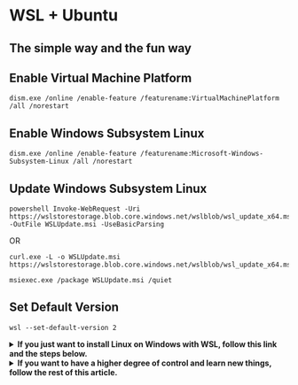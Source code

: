 # WSL + Ubuntu

## The **simple** way and the **fun** way

## Enable Virtual Machine Platform

```pwsh
dism.exe /online /enable-feature /featurename:VirtualMachinePlatform /all /norestart
```

## Enable Windows Subsystem Linux

```pwsh
dism.exe /online /enable-feature /featurename:Microsoft-Windows-Subsystem-Linux /all /norestart
```

## Update Windows Subsystem Linux

```pwsh
powershell Invoke-WebRequest -Uri https://wslstorestorage.blob.core.windows.net/wslblob/wsl_update_x64.msi -OutFile WSLUpdate.msi -UseBasicParsing
```

OR

```pwsh
curl.exe -L -o WSLUpdate.msi https://wslstorestorage.blob.core.windows.net/wslblob/wsl_update_x64.msi
```

```pwsh
msiexec.exe /package WSLUpdate.msi /quiet
```

## Set Default Version

```pwsh
wsl --set-default-version 2
```

<details>
<summary><b>If you just want to install Linux on Windows with WSL, follow this link and the steps below.</b></summary>

<https://learn.microsoft.com/en-us/windows/wsl/install>

```pwsh
wsl --list --online
```

```text
The following is a list of valid distributions that can be installed.
Install using "wsl --install -d <Distro>".

NAME            FRIENDLY NAME
Ubuntu          Ubuntu
Debian          Debian GNU/Linux
kali-linux      Kali Linux Rolling
openSUSE-42     openSUSE Leap 42
SLES-12         SUSE Linux Enterprise Server v12
Ubuntu-16.04    Ubuntu 16.04 LTS
Ubuntu-18.04    Ubuntu 18.04 LTS
Ubuntu-20.04    Ubuntu 20.04 LTS
```

```pwsh
wsl --install -d Ubuntu
```

```pwsh
wsl --setdefault Ubuntu
wsl
```

</details>

<details>
<summary><b>If you want to have a higher degree of control and learn new things, follow the rest of this article.</b></summary>

## Download And Import Ubuntu 20.04

<details>
<summary><b>Using Canonical WSL ROOTFS Images</b></summary>

- **Create Folder For ROOTFS**

```pwsh
mkdir Ubuntu\Focal\Ubuntu-20.04
```

- **Download ROOTFS Image For WSL**

```pwsh
powershell Invoke-WebRequest -Uri https://cloud-images.ubuntu.com/focal/current/focal-server-cloudimg-amd64-wsl.rootfs.tar.gz -OutFile Ubuntu\Focal\Ubuntu-20.04.tar.gz -UseBasicParsing
```

OR

```pwsh
curl.exe -L -o Ubuntu\Focal\Ubuntu-20.04.tar.gz https://cloud-images.ubuntu.com/focal/current/focal-server-cloudimg-amd64-wsl.rootfs.tar.gz
```

- **Import ROOTFS Image For WSL**

```pwsh
wsl --import Ubuntu-20.04 Ubuntu\Focal\Ubuntu-20.04 Ubuntu\Focal\Ubuntu-20.04.tar.gz
```

- **List Distributions**

```pwsh
wsl --list --all
```

- **Set Default Distribution**

```pwsh
wsl --setdefault Ubuntu-20.04
```

- **List All Distributions And Version**

```pwsh
wsl --list --all
```

- **Run Distribution**

```pwsh
wsl --distribution Ubuntu-20.04
```

OR

```pwsh
wsl
```

</details>

<details>
<summary><b>Using Microsoft Store WSL Images</b></summary>

- **Create Folder For ROOTFS**

```pwsh
mkdir Ubuntu\Focal\Ubuntu-20.04
mkdir Ubuntu\Focal\ubuntu_focal
```

- **Download Image For WSL**

```pwsh
powershell Invoke-WebRequest -Uri https://aka.ms/wslubuntu2004 -OutFile Ubuntu\Focal\ubuntu_focal\ubuntu-2004.appx -UseBasicParsing
```

OR

```pwsh
curl.exe -L -o Ubuntu\Focal\ubuntu_focal\ubuntu-2004.appx https://aka.ms/wslubuntu2004
```

- **Install 7-Zip**

```cmd
curl.exe -L -o Downloads\7z.exe https://www.7-zip.org/a/7z2201-x64.exe
Downloads\7z.exe /S
```

- **Extract Image**

```pwsh
"C:\Program Files\7-Zip\7z.exe" e Ubuntu\Focal\ubuntu_focal\ubuntu-2004.appx -oUbuntu\Focal\ubuntu_focal\ *_x64.appx
"C:\Program Files\7-Zip\7z.exe" e Ubuntu\Focal\ubuntu_focal\Ubuntu_2004.*_x64.appx -oUbuntu\Focal\ubuntu_focal\ install.tar.gz
```

- **Import ROOTFS Image For WSL**

```pwsh
wsl --import Ubuntu-20.04 Ubuntu\Focal\Ubuntu-20.04 Ubuntu\Focal\ubuntu_focal\install.tar.gz
```

- **List Distributions**

```pwsh
wsl --list --all
```

- **Set Default Distribution**

```pwsh
wsl --setdefault Ubuntu-20.04
```

- **List All Distributions And Version**

```pwsh
wsl --list --all
```

- **Run Distribution**

```pwsh
wsl --distribution Ubuntu-20.04
```

OR

```pwsh
wsl
```

</details>

## Download And Import Ubuntu 22.04

<details>
<summary><b>Using Canonical WSL ROOTFS Images</b></summary>

- **Create Folder For ROOTFS**

```pwsh
mkdir Ubuntu\Jammy\Ubuntu-22.04
```

- **Download ROOTFS Image For WSL**

```pwsh
powershell Invoke-WebRequest -Uri https://cloud-images.ubuntu.com/jammy/current/jammy-server-cloudimg-amd64-wsl.rootfs.tar.gz -OutFile Ubuntu\Jammy\Ubuntu-22.04.tar.gz -UseBasicParsing
```

OR

```pwsh
curl.exe -L -o Ubuntu\Jammy\Ubuntu-22.04.tar.gz https://cloud-images.ubuntu.com/jammy/current/jammy-server-cloudimg-amd64-wsl.rootfs.tar.gz
```

- **Import ROOTFS Image For WSL**

```pwsh
wsl --import Ubuntu-22.04 Ubuntu\Jammy\Ubuntu-22.04 Ubuntu\Jammy\Ubuntu-22.04.tar.gz
```

- **List Distributions**

```pwsh
wsl --list --all
```

- **Set Default Distribution**

```pwsh
wsl --setdefault Ubuntu-22.04
```

- **List All Distributions And Version**

```pwsh
wsl --list --all
```

- **Run Distribution**

```pwsh
wsl --distribution Ubuntu-22.04
```

OR

```pwsh
wsl
```

</details>

<details>
<summary><b>Using Microsoft Store WSL Images</b></summary>

- **Create Folder For ROOTFS**

```pwsh
mkdir Ubuntu\Jammy\Ubuntu-22.04
mkdir Ubuntu\Jammy\ubuntu_jammy
```

- **Download Image For WSL**

```pwsh
powershell Invoke-WebRequest -Uri https://aka.ms/wslubuntu2204 -OutFile Ubuntu\Jammy\ubuntu_jammy\ubuntu-2204.appx -UseBasicParsing
```

OR

```pwsh
curl.exe -L -o Ubuntu\Jammy\ubuntu_jammy\ubuntu-2204.appx https://aka.ms/wslubuntu2204
```

- **Install 7-Zip**

```cmd
curl.exe -L -o Downloads\7z.exe https://www.7-zip.org/a/7z2201-x64.exe
Downloads\7z.exe /S
```

- **Extract Image**

```pwsh
"C:\Program Files\7-Zip\7z.exe" e Ubuntu\Jammy\ubuntu_jammy\ubuntu-2204.appx -oUbuntu\Jammy\ubuntu_jammy\ *_x64.appx
"C:\Program Files\7-Zip\7z.exe" e Ubuntu\Jammy\ubuntu_jammy\Ubuntu_2204.*_x64.appx -oUbuntu\Jammy\ubuntu_jammy\ install.tar.gz
```

- **Import ROOTFS Image For WSL**

```pwsh
wsl --import Ubuntu-22.04 Ubuntu\Jammy\Ubuntu-22.04 Ubuntu\Jammy\ubuntu_jammy\install.tar.gz
```

- **List Distributions**

```pwsh
wsl --list --all
```

- **Set Default Distribution**

```pwsh
wsl --setdefault Ubuntu-22.04
```

- **List All Distributions And Version**

```pwsh
wsl --list --all
```

- **Run Distribution**

```pwsh
wsl --distribution Ubuntu-22.04
```

OR

```pwsh
wsl
```

</details>

### Create Username

```bash
clear ; echo "Choose your username!" ; echo -n "Type the username! " ; read username &&
adduser $username &&
addgroup $username adm &&
addgroup $username sudo &&
echo "$username    ALL=(ALL)       NOPASSWD:ALL" | tee -a /etc/sudoers &&
echo "[user]
default = $username" | tee /etc/wsl.conf
```

Exit WSL and run the command below to terminate the specified distribution, after which the created user will be automatically triggered at startup.

- **For Ubuntu-20.04**

```pwsh
wsl --terminate Ubuntu-20.04
wsl --distribution Ubuntu-20.04
```

- **For Ubuntu-22.04**

```pwsh
wsl --terminate Ubuntu-22.04
wsl --distribution Ubuntu-22.04
```

### Sources

```bash
clear ; echo "#ubuntu
deb http://archive.ubuntu.com/ubuntu `lsb_release -cs` main restricted universe multiverse
deb http://archive.ubuntu.com/ubuntu `lsb_release -cs`-updates main restricted universe multiverse
deb http://archive.ubuntu.com/ubuntu `lsb_release -cs`-backports main restricted universe multiverse
deb http://archive.ubuntu.com/ubuntu `lsb_release -cs`-proposed restricted main universe multiverse
#security
deb http://security.ubuntu.com/ubuntu `lsb_release -cs`-security main restricted universe multiverse
#partner
deb http://archive.canonical.com/ubuntu `lsb_release -cs` partner" | sudo tee /etc/apt/sources.list
```

```bash
clear ; echo '#!/bin/bash
sudo apt update --fix-missing
sudo apt -y dist-upgrade --download-only
sudo apt -y dist-upgrade
sudo apt -y autoremove
sudo apt -y clean' | sudo tee /usr/local/sbin/updateme
sudo chmod a+x /usr/local/sbin/updateme
```

```bash
updateme
```

### Install Powerline

```bash
sudo apt -y install powerline
```

```bash
clear ; echo '
#POWERLINE
if [ -f `which powerline-daemon` ]; then
  powerline-daemon --quiet
  POWERLINE_BASH_CONTINUATION=1
  POWERLINE_BASH_SELECT=1
  . /usr/share/powerline/bindings/bash/powerline.sh
fi' | sudo tee -a /etc/bash.bashrc
```

```bash
source /etc/bash.bashrc
```

For a better console experience in Windows, use a text font such as **Hack**:

<https://github.com/source-foundry/Hack>

<https://github.com/source-foundry/Hack#windows>

Run the commands below in the CMD to easily install on Windows:

```pwsh
curl.exe -L -o Downloads\Hack.exe https://github.com/source-foundry/Hack-windows-installer/releases/download/v1.6.0/HackFontsWindowsInstaller.exe
```

```pwsh
Downloads\Hack.exe /SILENT
```

**Sources:**

<https://learn.microsoft.com/en-us/windows/wsl>

<https://docs.microsoft.com/en-us/windows/wsl/install-win10>

<https://docs.microsoft.com/en-us/windows/wsl/install-manual>

<https://learn.microsoft.com/en-us/windows/wsl/install-manual#downloading-distributions>

<https://wiki.ubuntu.com/WSL>

</details>
